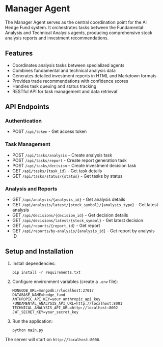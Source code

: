 # Manager Agent

The Manager Agent serves as the central coordination point for the AI Hedge Fund system. It orchestrates tasks between the Fundamental Analysis and Technical Analysis agents, producing comprehensive stock analysis reports and investment recommendations.

## Features

- Coordinates analysis tasks between specialized agents
- Combines fundamental and technical analysis data
- Generates detailed investment reports in HTML and Markdown formats
- Provides trade recommendations with confidence scores
- Handles task queuing and status tracking
- RESTful API for task management and data retrieval

## API Endpoints

### Authentication
- POST `/api/token` - Get access token

### Task Management
- POST `/api/tasks/analysis` - Create analysis task
- POST `/api/tasks/report` - Create report generation task
- POST `/api/tasks/decision` - Create investment decision task
- GET `/api/tasks/{task_id}` - Get task details
- GET `/api/tasks/status/{status}` - Get tasks by status

### Analysis and Reports
- GET `/api/analysis/{analysis_id}` - Get analysis details
- GET `/api/analysis/latest/{stock_symbol}/{analysis_type}` - Get latest analysis
- GET `/api/decisions/{decision_id}` - Get decision details
- GET `/api/decisions/latest/{stock_symbol}` - Get latest decision
- GET `/api/reports/{report_id}` - Get report
- GET `/api/reports/by-analysis/{analysis_id}` - Get report by analysis ID

## Setup and Installation

1. Install dependencies:
   ```
   pip install -r requirements.txt
   ```

2. Configure environment variables (create a `.env` file):
   ```
   MONGODB_URL=mongodb://localhost:27017
   DATABASE_NAME=hedge_fund
   ANTHROPIC_API_KEY=your_anthropic_api_key
   FUNDAMENTAL_ANALYSIS_API_URL=http://localhost:8001
   TECHNICAL_ANALYSIS_API_URL=http://localhost:8002
   JWT_SECRET_KEY=your_secret_key
   ```

3. Run the application:
   ```
   python main.py
   ```

The server will start on `http://localhost:8000`.